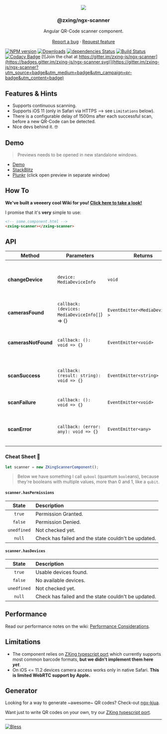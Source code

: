 <p align="center">
    
  <a href="https://github.com/zxing-js/library">
    <img src="https://user-images.githubusercontent.com/3942006/39460928-a44b0f92-4cdd-11e8-849b-4d34db99113a.png">
  </a>

  <h3 align="center">@zxing/ngx-scanner</h3>

  <p align="center">
    Angular QR-Code scanner component.
    <br>
    <br>
    <a href="https://github.com/zxing-js/ngx-scanner/issues/new?template=bug.md">Report a bug</a>
    ·
    <a href="https://github.com/zxing-js/ngx-scanner/issues/new?template=feature.md&labels=feature">Request feature</a>
  </p>
</p>


[![NPM version](https://img.shields.io/npm/v/@zxing/ngx-scanner.svg?&label=npm)](https://www.npmjs.com/package/@zxing/ngx-scanner )
[![Downloads](https://img.shields.io/npm/dm/@zxing/ngx-scanner.svg)](https://npmjs.org/package/@zxing/ngx-scanner )
[![dependencies Status](https://david-dm.org/zxing-js/ngx-scanner/status.svg)](https://david-dm.org/zxing-js/ngx-scanner)
[![Build Status](https://travis-ci.org/zxing-js/ngx-scanner.svg?branch=master)](https://travis-ci.org/zxing-js/ngx-scanner)
[![Codacy Badge](https://api.codacy.com/project/badge/Grade/fba14393a17241088f75b19edc370694)](https://www.codacy.com/app/zxing-js/ngx-scanner?utm_source=github.com&amp;utm_medium=referral&amp;utm_content=zxing-js/ngx-scanner&amp;utm_campaign=Badge_Grade)
[![Join the chat at https://gitter.im/zxing-js/ngx-scanner](https://badges.gitter.im/zxing-js/ngx-scanner.svg)](https://gitter.im/zxing-js/ngx-scanner?utm_source=badge&utm_medium=badge&utm_campaign=pr-badge&utm_content=badge)


## Features & Hints

- Supports continuous scanning.
- Supports iOS 11 (only in Safari via HTTPS --> see `Limitations` below).
- There is a configurable delay of 1500ms after each successful scan, before a new QR-Code can be detected.
- Nice devs behind it. 🤓


## Demo

> Previews needs to be opened in new standalone windows.

- [Demo](https://zxing-js.github.io/ngx-scanner/)
- [StackBlitz](https://zxing-ngx-scanner.stackblitz.io/)
- [Plunkr](https://embed.plnkr.co/MN4riU/) (click open preview in separate window)


## How To

**We've built a veeeery cool Wiki for you! [Click here to take a look!](https://github.com/zxing-js/ngx-scanner/wiki)**

I promise that it's **very** simple to use:
```html
<!-- some.component.html -->
<zxing-scanner></zxing-scanner>
```


## API

| Method              | Parameters                                     | Returns                          | Description                                                  |
|---------------------|------------------------------------------------|----------------------------------|--------------------------------------------------------------|
| **changeDevice**    | `device: MediaDeviceInfo`                      | `void`                           | Allows you to properly change the scanner device on the fly. |
| **camerasFound**    | `callback: (devices: MediaDeviceInfo[]`) => {} | `EventEmitter<MediaDeviceInfo >` | Emits an event when cameras are found.                       |
| **camerasNotFound** | `callback: (): void => {}`                     | `EventEmitter<void>`             | Emits an event when cameras are not found.                   |
| **scanSuccess**     | `callback: (result: string): void => {}`       | `EventEmitter<string>`           | Emits an event when a scan is successful performed.          |
| **scanFailure**     | `callback: (): void => {}`                     | `EventEmitter<void>`             | Emits an event when a scan fails.                            |
| **scanError**       | `callback: (error: any): void => {}`           | `EventEmitter<any>`              | Emits an event when a scan throws an error.                  |


### Cheat Sheet 💩

```typescript
let scanner = new ZXingScannerComponent();
```

> Below we have something I call `qubool` (quantum `bool`eans), because they're booleans with multiple values, more than 0 and 1, like a `qubit`.

#### `scanner.hasPermissions`

| State       | Description
| :---------: | :--
| `true`      | Permission Granted.
| `false`     | Permission Denied.
| `unedfined` | Not checked yet.
| `null`      | Check has failed and the state couldn't be updated.

#### `scanner.hasDevices`

| State       | Description
| :---------: | :--
| `true`      | Usable devices found. 
| `false`     | No available devices.
| `unedfined` | Not checked yet.
| `null`      | Check has failed and the state couldn't be updated.


## Performance

Read our performance notes on the wiki: [Performance Considerations](https://github.com/zxing-js/ngx-scanner/wiki/Performance-Considerations).


## Limitations

- The component relies on [ZXing typescript port](https://github.com/zxing-js/library) which currently supports most common barcode formats, **but we didn't implement them here _yet_**.
- On iOS <= 11.2 devices camera access works only in native Safari. **This is limited WebRTC support by Apple.**


## Generator

Looking for a way to generate ~awesome~ QR codes? Check-out [ngx-kjua](https://github.com/werthdavid/ngx-kjua).

Want just to write QR codes on your own, try our [ZXing typescript port](https://github.com/zxing-js/library).

---

[![Bless](https://cdn.rawgit.com/LunaGao/BlessYourCodeTag/master/tags/alpaca.svg)](http://lunagao.github.io/BlessYourCodeTag/)
